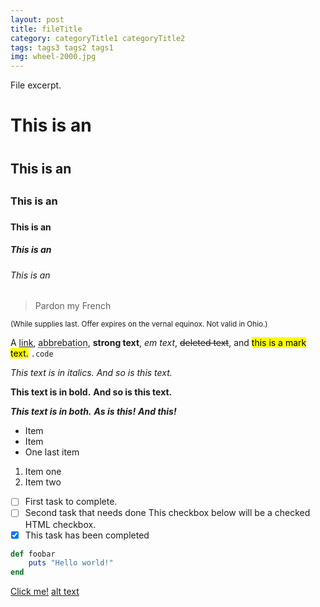 ```yaml
---
layout: post
title: fileTitle
category: categoryTitle1 categoryTitle2
tags: tags3 tags2 tags1
img: wheel-2000.jpg
---
```


File excerpt.

# This is an <h1>
## This is an <h2>
### This is an <h3>
#### This is an <h4>
##### This is an <h5>
###### This is an <h6>

> Pardon my French

<small>(While supplies last. Offer expires on the vernal equinox. Not valid in Ohio.)</small>
<p>
	A <a href="#">link</a>,
	<abbr title="this really isn't a very good description">abbrebation</abbr>,
	<strong>strong text</strong>,
	<em>em text</em>,
	<del>deleted text</del>, and
	<mark>this is a mark text.</mark>
	<code>.code</code>
</p>

*This text is in italics.*
_And so is this text._

**This text is in bold.**
__And so is this text.__

***This text is in both.***
**_As is this!_**
*__And this!__*

- Item
- Item
- One last item

1. Item one
2. Item two

- [ ] First task to complete.
- [ ] Second task that needs done
This checkbox below will be a checked HTML checkbox.
- [x] This task has been completed

```ruby
def foobar
    puts "Hello world!"
end
```
[Click me!](https://test.com/ "Link to Test.com")
[alt text](https://raw.githubusercontent.com/username/projectname/branch/path/to/img.png)

